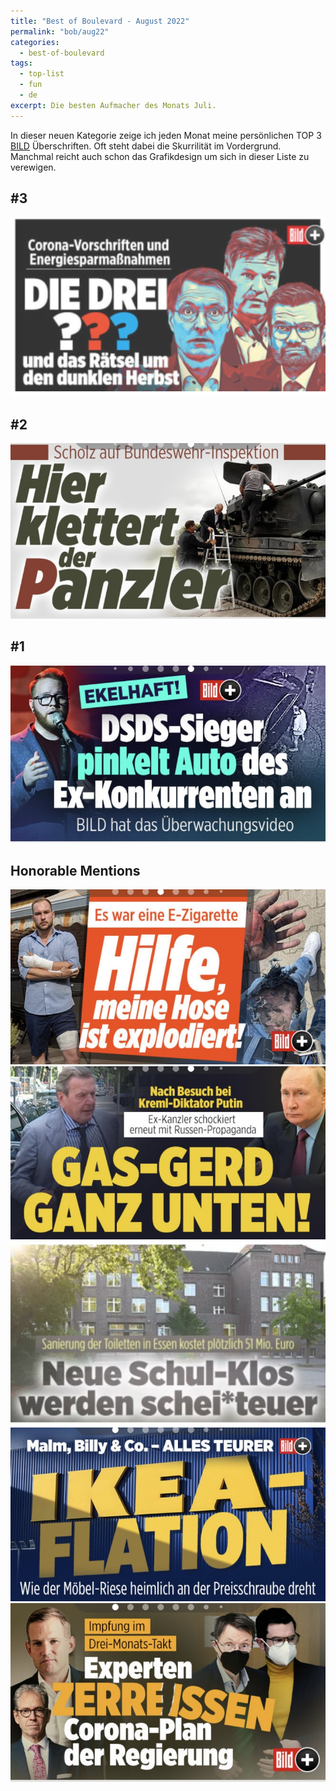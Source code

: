 ```yaml
---
title: "Best of Boulevard - August 2022"
permalink: "bob/aug22"
categories:
  - best-of-boulevard
tags:
  - top-list
  - fun
  - de
excerpt: Die besten Aufmacher des Monats Juli.
---
```


In dieser neuen Kategorie zeige ich jeden Monat meine persönlichen TOP 3 [BILD](https://www.bild.de/) Überschriften.
Oft steht dabei die Skurrilität im Vordergrund.
Manchmal reicht auch schon das Grafikdesign um sich in dieser Liste zu verewigen.


## #3
![Fragezeichen](/assets/images/bob/2022-08/threequestionmarks.JPG)


## #2
![Panzler](/assets/images/bob/2022-08/panzler.jpg)


## #1
![DSDS](/assets/images/bob/2022-08/pinkel.jpg)


## Honorable Mentions
![Hose](/assets/images/bob/2022-08/hose.jpg)
![Gerhard](/assets/images/bob/2022-08/gerd2.jpg)
![Schule](/assets/images/bob/2022-08/schule.JPG)
![Ikea](/assets/images/bob/2022-08/ikea.jpg)
![Gerissen](/assets/images/bob/2022-08/riss.jpg)


